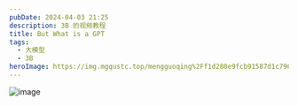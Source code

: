 ```yaml
---
pubDate: 2024-04-03 21:25
description: 3B 的视频教程
title: But What is a GPT
tags:
  - 大模型
  - 3B
heroImage: https://img.mgqustc.top/mengguoqing%2Ff1d280e9fcb91587d1c796cafecbad2a.png
---
```

![image](https://img.mgqustc.top/mengguoqing%2Ff1d280e9fcb91587d1c796cafecbad2a.png)
